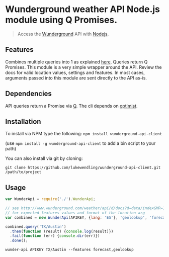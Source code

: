 # Wunderground weather API Node.js module using Q Promises.

> Access the [Wunderground](http://www.wunderground.com/weather/api/d/docs) API with [Nodejs](http://nodejs.org).

## Features

Combines multiple queries into 1 as explained [here](http://www.wunderground.com/weather/api/d/docs?d=data/index&MR=1). Queries return Q Promises. This module is a very simple wrapper around the API. Review the docs for valid location values, settings and features. In most cases, arguments passed into this module are sent directly to the API as-is.

## Dependencies

API queries return a Promise via [Q](http://documentup.com/kriskowal/q/). The cli depends on [optimist](https://npmjs.org/package/optimist).

## Installation

To install via NPM type the following: `npm install wunderground-api-client`

(use `npm install -g wunderground-api-client` to add a bin script to your path)

You can also install via git by cloning:

```shell
git clone https://github.com/lukewendling/wunderground-api-client.git /path/to/project
```

## Usage

```js
var WunderApi = require('./').WunderApi;

// see http://www.wunderground.com/weather/api/d/docs?d=data/index&MR=1
// for expected features values and format of the location arg
var combined = new WunderApi(APIKEY, {lang: 'ES'}, 'geolookup', 'forecast');

combined.query('TX/Austin')
  .then(function (result) {console.log(result)})
  .fail(function (err) {console.dir(err)})
  .done();
```

```shell
wunder-api APIKEY TX/Austin --features forecast,geolookup
```
